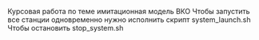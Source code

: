 Курсовая работа по теме имитационная модель ВКО
Чтобы запустить все станции одновременно нужно исполнить скрипт system_launch.sh
Чтобы остановить stop_system.sh
